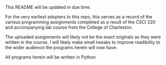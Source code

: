 This README will be updated in due time.

For the very earliest adopters to this repo, this serves
as a record of the various programming assignments completed
as a result of the CSCI 220 and accompanying lab course
from the College of Charleston.

The uploaded assignments will likely not be the exact originals as 
they were written in the course. I will likely make small tweaks to
improve readibility to the wider audience the programs herein 
will now have. 

All programs herein will be written in Python
